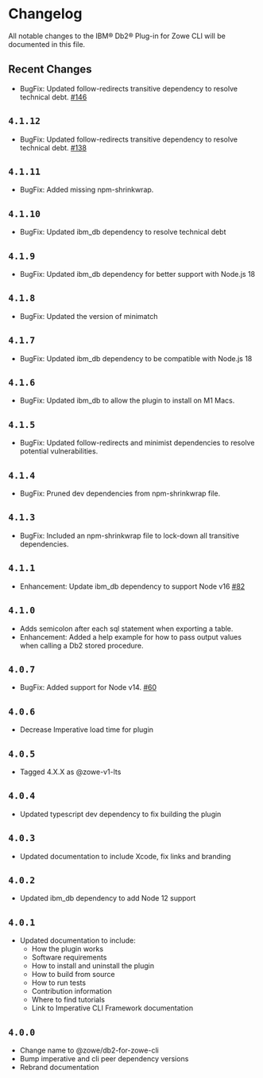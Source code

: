 # Changelog

All notable changes to the IBM® Db2® Plug-in for Zowe CLI will be documented in this file.

## Recent Changes

- BugFix: Updated follow-redirects transitive dependency to resolve technical debt. [#146](https://github.com/zowe/zowe-cli-db2-plugin/pull/146)

## `4.1.12`

- BugFix: Updated follow-redirects transitive dependency to resolve technical debt. [#138](https://github.com/zowe/zowe-cli-db2-plugin/pull/138)

## `4.1.11`

- BugFix: Added missing npm-shrinkwrap.

## `4.1.10`

- BugFix: Updated ibm_db dependency to resolve technical debt

## `4.1.9`

- BugFix: Updated ibm_db dependency for better support with Node.js 18

## `4.1.8`

- BugFix: Updated the version of minimatch

## `4.1.7`

- BugFix: Updated ibm_db dependency to be compatible with Node.js 18

## `4.1.6`

- BugFix: Updated ibm_db to allow the plugin to install on M1 Macs.

## `4.1.5`

- BugFix: Updated follow-redirects and minimist dependencies to resolve potential vulnerabilities.

## `4.1.4`

- BugFix: Pruned dev dependencies from npm-shrinkwrap file.

## `4.1.3`

- BugFix: Included an npm-shrinkwrap file to lock-down all transitive dependencies.

## `4.1.1`

- Enhancement: Update ibm_db dependency to support Node v16 [#82](https://github.com/zowe/zowe-cli-db2-plugin/issues/82)

## `4.1.0`

- Adds semicolon after each sql statement when exporting a table.
- Enhancement: Added a help example for how to pass output values when calling a Db2 stored procedure.

## `4.0.7`

- BugFix: Added support for Node v14. [#60](https://github.com/zowe/zowe-cli-db2-plugin/pull/60)

## `4.0.6`

- Decrease Imperative load time for plugin

## `4.0.5`

- Tagged 4.X.X as @zowe-v1-lts

## `4.0.4`

- Updated typescript dev dependency to fix building the plugin

## `4.0.3`

- Updated documentation to include Xcode, fix links and branding

## `4.0.2`

- Updated ibm_db dependency to add Node 12 support

## `4.0.1`

- Updated documentation to include:
  - How the plugin works
  - Software requirements
  - How to install and uninstall the plugin
  - How to build from source
  - How to run tests
  - Contribution information
  - Where to find tutorials
  - Link to Imperative CLI Framework documentation

## `4.0.0`

- Change name to @zowe/db2-for-zowe-cli
- Bump imperative and cli peer dependency versions
- Rebrand documentation
